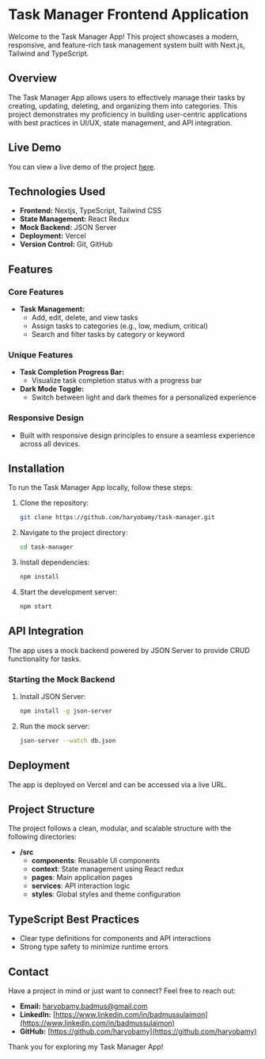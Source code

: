 # Task Manager Frontend Application

Welcome to the Task Manager App! This project showcases a modern, responsive, and feature-rich task management system built with Next.js, Tailwind and TypeScript.

## Overview

The Task Manager App allows users to effectively manage their tasks by creating, updating, deleting, and organizing them into categories. This project demonstrates my proficiency in building user-centric applications with best practices in UI/UX, state management, and API integration.

## Live Demo

You can view a live demo of the project [here](#).

## Technologies Used

- **Frontend:** Nextjs, TypeScript, Tailwind CSS
- **State Management:** React Redux
- **Mock Backend:** JSON Server
- **Deployment:** Vercel
- **Version Control:** Git, GitHub

## Features

### Core Features

- **Task Management:**
  - Add, edit, delete, and view tasks
  - Assign tasks to categories (e.g., low, medium, critical)
  - Search and filter tasks by category or keyword

### Unique Features

- **Task Completion Progress Bar:**
  - Visualize task completion status with a progress bar
- **Dark Mode Toggle:**
  - Switch between light and dark themes for a personalized experience

### Responsive Design

- Built with responsive design principles to ensure a seamless experience across all devices.

## Installation

To run the Task Manager App locally, follow these steps:

1. Clone the repository:
   ```bash
   git clone https://github.com/haryobamy/task-manager.git
   ```
2. Navigate to the project directory:
   ```bash
   cd task-manager
   ```
3. Install dependencies:
   ```bash
   npm install
   ```
4. Start the development server:
   ```bash
   npm start
   ```

## API Integration

The app uses a mock backend powered by JSON Server to provide CRUD functionality for tasks.

### Starting the Mock Backend

1. Install JSON Server:
   ```bash
   npm install -g json-server
   ```
2. Run the mock server:
   ```bash
   json-server --watch db.json
   ```

## Deployment

The app is deployed on Vercel and can be accessed via a live URL.

## Project Structure

The project follows a clean, modular, and scalable structure with the following directories:

- **/src**
  - **components**: Reusable UI components
  - **context**: State management using React redux
  - **pages**: Main application pages
  - **services**: API interaction logic
  - **styles**: Global styles and theme configuration

## TypeScript Best Practices

- Clear type definitions for components and API interactions
- Strong type safety to minimize runtime errors

## Contact

Have a project in mind or just want to connect? Feel free to reach out:

- **Email:** haryobamy.badmus@gmail.com
- **LinkedIn:** [https://www.linkedin.com/in/badmussulaimon](https://www.linkedin.com/in/badmussulaimon)
- **GitHub:** [https://github.com/haryobamy](https://github.com/haryobamy)

Thank you for exploring my Task Manager App!
